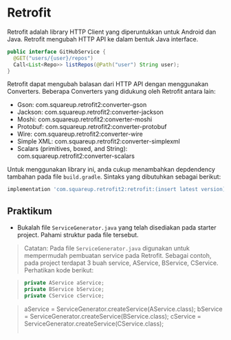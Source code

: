 # Retrofit

Retrofit adalah library HTTP Client yang diperuntukkan untuk Android dan Java.
Retrofit mengubah HTTP API ke dalam bentuk Java interface.

```java
public interface GitHubService {
  @GET("users/{user}/repos")
  Call<List<Repo>> listRepos(@Path("user") String user);
}
```

Retrofit dapat mengubah balasan dari HTTP API dengan menggunakan Converters.
Beberapa Converters yang didukung oleh Retrofit antara lain:

- Gson: com.squareup.retrofit2:converter-gson
- Jackson: com.squareup.retrofit2:converter-jackson
- Moshi: com.squareup.retrofit2:converter-moshi
- Protobuf: com.squareup.retrofit2:converter-protobuf
- Wire: com.squareup.retrofit2:converter-wire
- Simple XML: com.squareup.retrofit2:converter-simplexml
- Scalars (primitives, boxed, and String): com.squareup.retrofit2:converter-scalars

Untuk menggunakan library ini, anda cukup menambahkan depdendency tambahan pada
file `build.gradle`. Sintaks yang dibutuhkan sebagai berikut:

```gradle
implementation 'com.squareup.retrofit2:retrofit:(insert latest version)'
```

## Praktikum

- Bukalah file `ServiceGenerator.java` yang telah disediakan pada starter project. Pahami struktur pada file tersebut.

> Catatan:
> Pada file `ServiceGenerator.java` digunakan untuk mempermudah pembuatan service
> pada Retrofit. Sebagai contoh, pada project terdapat 3 buah service, AService,
> BService, CService. Perhatikan kode berikut:

> ```java
> private AService aService;
> private BService bService;
> private CService cService;

> aService = ServiceGenerator.createService(AService.class);
> bService = ServiceGenerator.createService(BService.class);
> cService = ServiceGenerator.createService(CService.class);
> ```



